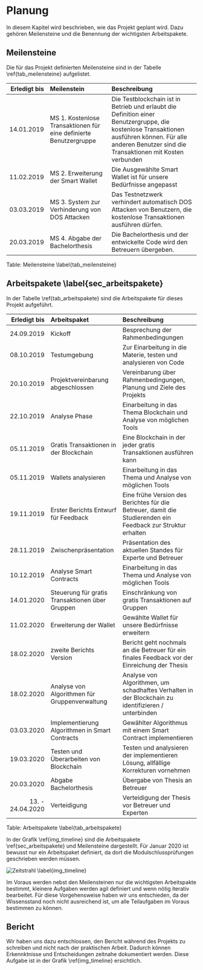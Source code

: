 # Planung

In diesem Kapitel wird beschrieben, wie das Projekt geplant wird. Dazu gehören Meilensteine und die Benennung der wichtigsten Arbeitspakete. 

## Meilensteine

Die für das Projekt definierten Meilensteine sind in der Tabelle \ref{tab_meilensteine} aufgelistet. 

| Erledigt bis  | Meilenstein   |   Beschreibung |
|---:|:---|:------|
|14.01.2019| MS 1. Kostenlose Transaktionen für eine definierte Benutzergruppe| Die Testblockchain ist in Betrieb und erlaubt die Definition einer Benutzergruppe, die kostenlose Transaktionen ausführen können. Für alle anderen Benutzer sind die Transaktionen mit Kosten verbunden|
|11.02.2019| MS 2.  Erweiterung der Smart Wallet| Die Ausgewählte Smart Wallet ist für unsere Bedürfnisse angepasst|
|03.03.2019| MS 3. System zur Verhinderung von DOS Attacken| Das Testnetzwerk verhindert automatisch DOS Attacken von Benutzern, die kostenlose Transaktionen ausführen dürfen.|
|20.03.2019| MS 4. Abgabe der Bachelorthesis| Die Bachelorthesis und der entwickelte Code wird den Betreuern übergeben.|

Table: Meilensteine \label{tab_meilensteine}

## Arbeitspakete \label{sec_arbeitspakete}

In der Tabelle \ref{tab_arbeitspakete} sind die Arbeitspakete für dieses Projekt aufgeführt. 

| Erledigt bis  | Arbeitspaket   |   Beschreibung |
|---:|:---|:------|
| 24.09.2019 | Kickoff                                                      |Besprechung der Rahmenbedingungen|
| 08.10.2019 | Testumgebung                                                 |Zur Einarbeitung in die Materie, testen und analysieren von Code|
| 20.10.2019 | Projektvereinbarung abgeschlossen                            |Vereinbarung über Rahmenbedingungen, Planung und Ziele des Projekts|
| 22.10.2019 | Analyse Phase                                                |Einarbeitung in das Thema Blockchain und Analyse von möglichen Tools|
| 05.11.2019 | Gratis Transaktionen in der Blockchain                       |Eine Blockchain in der jeder gratis Transaktionen ausführen kann|
| 05.11.2019 | Wallets analysieren                                          |Einarbeitung in das Thema und Analyse von möglichen Tools|
| 19.11.2019 | Erster Berichts Entwurf für Feedback                         |Eine frühe Version des Berichtes für die Betreuer, damit die Studierenden ein Feedback zur Struktur erhalten|
| 28.11.2019 | Zwischenpräsentation                                         |Präsentation des aktuellen Standes für Experte und Betreuer|
| 10.12.2019 | Analyse Smart Contracts                                      |Einarbeitung in das Thema und Analyse von möglichen Tools|
| 14.01.2020 | Steuerung für gratis Transaktionen über Gruppen              |Einschränkung von gratis Transaktionen auf Gruppen|
| 11.02.2020 | Erweiterung der Wallet                                       |Gewählte Wallet für unsere Bedürfnisse erweitern|
| 18.02.2020 | zweite Berichts Version                                      |Bericht geht nochmals an die Betreuer für ein finales Feedback vor der Einreichung der Thesis|
| 18.02.2020 | Analyse von Algorithmen für Gruppenverwaltung                |Analyse von Algorithmen, um schadhaftes Verhalten in der Blockchain zu identifizieren / unterbinden|
| 03.03.2020 | Implementierung Algorithmen in Smart Contracts               |Gewählter Algorithmus mit einem Smart Contract implementieren|
| 19.03.2020 | Testen und Überarbeiten von Blockchain                       |Testen und analysieren der implementieren Lösung, allfällige Korrekturen vornehmen|
| 20.03.2020 | Abgabe Bachelorthesis                                        |Übergabe von Thesis an Betreuer |
| 13. - 24.04.2020 | Verteidigung                                           |Verteidigung der Thesis vor Betreuer und Experten|

Table: Arbeitspakete \label{tab_arbeitspakete}

In der Grafik \ref{img_timeline} sind die Arbeitspakete \ref{sec_arbeitspakete} und Meilensteine dargestellt. Für Januar 2020 ist bewusst nur ein Arbeitspaket definiert, da dort die Modulschlussprüfungen geschrieben werden müssen. 

![Zeitstrahl \label{img_timeline}](images/timeline_v2.PNG "Zeitstrahl") 

Im Voraus werden nebst den Meilensteinen nur die wichtigsten Arbeitspakte bestimmt, kleinere Aufgaben werden agil definiert und wenn nötig iterativ bearbeitet. Für diese Vorgehensweise haben wir uns entschieden, da der Wissensstand noch nicht ausreichend ist, um alle Teilaufgaben im Voraus bestimmen zu können. 
 
## Bericht

Wir haben uns dazu entschlossen, den Bericht während des Projekts zu schreiben und nicht nach der praktischen Arbeit. Dadurch können Erkennktnisse und Entscheidungen zeitnahe dokumentiert werden. 
Diese Aufgabe ist in der Grafik \ref{img_timeline} ersichtlich. 





